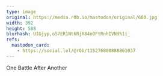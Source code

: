 ```yaml
---
type: image
original: https://media.r0b.io/mastodon/original/680.jpg
width: 392
height: 588
blurhash: UIGjyp,o57ER1Nt6RjX84oOFtRnhIVNd%1i_
refs:
  mastodon_card:
    - https://social.lol/@r0b/115276888888861037
---
```


One Battle After Another
